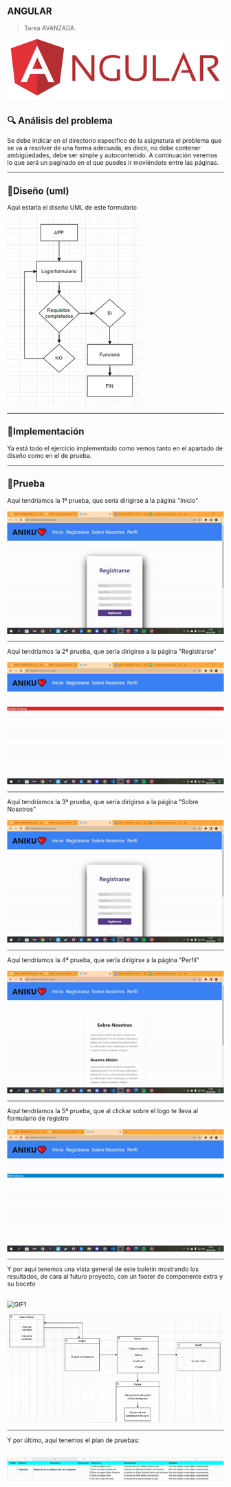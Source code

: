 ## ANGULAR

> Tarea AVANZADA.

![LOGO](foto/imagen.png)





## 🔍 Análisis del problema
Se debe indicar en el directorio específico de la asignatura el problema que se va a resolver de una forma adecuada, es decir, no debe contener ambigüedades, debe ser simple y autocontenido. A continuación veremos lo que será un paginado en el que puedes ir moviéndote entre las páginas.


<hr>


## 💠Diseño (uml)

Aquí estaría el diseño UML de este formulario

![](foto/uml.png)


<hr>


## 🔻Implementación 
Ya está todo el ejercicio implementado como vemos tanto en el apartado de diseño como en el de prueba.

<hr>


## 🔁Prueba


Aquí tendríamos la 1ª prueba, que sería dirigirse a la página "Inicio" <br><br>
![GIF1](gifs/inicio.gif)

<hr>

Aquí tendríamos la 2ª prueba, que sería dirigirse a la página "Registrarse" <br><br>
![GIF1](gifs/registrate.gif)

<hr>


Aquí tendríamos la 3ª prueba, que sería dirigirse a la página "Sobre Nosotros" <br><br>
![GIF1](gifs/info.gif)

<hr>

Aquí tendríamos la 4ª prueba, que sería dirigirse a la página "Perfil" <br><br>
![GIF1](gifs/perfil.gif)

<hr>

Aquí tendríamos la 5ª prueba, que al clickar sobre el logo te lleva al formulario de registro <br><br>
![GIF1](gifs/logo.gif)

<hr>

Y por aquí tenemos una vista general de este boletín mostrando los resultados, de cara al futuro proyecto, con un footer de componente extra y su boceto <br><br>

![GIF1](videos/4.gif)

![IMAGEN](foto/boceto.png)


<hr>

Y por último, aquí tenemos el plan de pruebas: <br><br>

![IMAGEN](foto/planP.png)
